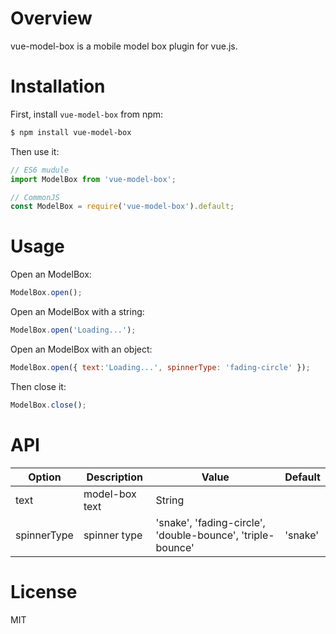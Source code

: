 # Overview
vue-model-box is a mobile model box plugin for vue.js.

# Installation
First, install `vue-model-box` from npm:
```bash
$ npm install vue-model-box
```

Then use it:
```Javascript
// ES6 mudule
import ModelBox from 'vue-model-box';

// CommonJS
const ModelBox = require('vue-model-box').default;
```

# Usage
Open an ModelBox:
```Javascript
ModelBox.open();
```

Open an ModelBox with a string:
```Javascript
ModelBox.open('Loading...');
```

Open an ModelBox with an object:
```Javascript
ModelBox.open({ text:'Loading...', spinnerType: 'fading-circle' });
```

Then close it:
```Javascript
ModelBox.close();
```

# API
| Option      | Description    | Value                                                       | Default |
|-------------|----------------|-------------------------------------------------------------|---------|
| text        | model-box text | String                                                      |         |
| spinnerType | spinner type   | 'snake', 'fading-circle', 'double-bounce', 'triple-bounce'  | 'snake' |

# License
MIT
